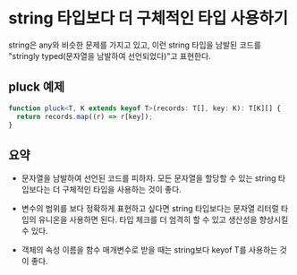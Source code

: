 # string 타입보다 더 구체적인 타입 사용하기

string은 any와 비슷한 문제를 가지고 있고, 이런 string 타입을 남발된 코드를 "stringly typed(문자열을 남발하여 선언되었다)"고 표현한다.

## pluck 예제

```ts
function pluck<T, K extends keyof T>(records: T[], key: K): T[K][] {
  return records.map((r) => r[key]);
}
```

## 요약

- 문자열을 남발하여 선언된 코드를 피하자. 모든 문자열을 할당할 수 있는 string 타입보다는 더 구체적인 타입을 사용하는 것이 좋다.

- 변수의 범위를 보다 정확하게 표현하고 싶다면 string 타입보다는 문자열 리터럴 타입의 유니온을 사용하면 된다.
  타입 체크를 더 엄격히 할 수 있고 생산성을 향상시킬 수 있다.

- 객체의 속성 이름을 함수 매개변수로 받을 때는 string보다 keyof T를 사용하는 것이 좋다.
